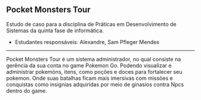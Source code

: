 **Pocket Monsters Tour**
--
 Estudo de caso para a disciplina de Práticas em Desenvolvimento de Sistemas da quinta fase de informática.
- Estudantes responsáveis: Alexandre, Sam Pfleger Mendes
---

Pocket Monsters Tour é um sistema administrador, no qual consiste na gerência da sua conta no game Pokemon Go. Podendo visualizar e administrar pokemóns, itens, como poções e doces para fortalecer seu pokemon. Onde suas batalhas ficam mais imersivas com missões e conquistas como insignias adquiridas por meio de ginasios contra Npcs dentro do game.
